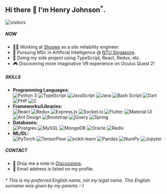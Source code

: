 ## Hi there 👋 I'm Henry Johnson<sup>*</sup>.
![visitors](https://visitor-badge.glitch.me/badge?page_id=GitHubCrabAssProfile)

##### NOW

- 👨‍💻 Working at [Shopee](https://careers.shopee.sg/about/) as a site reliability engineer.
- 📖 Pursuing MSc in Artificial Intelligence @ [NTU Singapore](https://www.ntu.edu.sg).
- 🌱 Doing my side project using TypeScript, React, Redux, etc.
- 🎮 Discovering more imaginative VR experience on Oculus Quest 2!

##### SKILLS

- **Programming Languages:**  
  ![Python 3](https://img.shields.io/badge/Python_3-%233776AB.svg?logo=python&logoColor=white)
  ![TypeScript](https://img.shields.io/badge/TypeScript-%23007ACC.svg?logo=typescript&logoColor=white)
  ![JavaScript](https://img.shields.io/badge/JavaScript-%23323330.svg?logo=javascript&logoColor=%23F7DF1E)
  ![Java](https://img.shields.io/badge/Java-%23ED8B00.svg?logo=java&logoColor=white)
  ![Bash Script](https://img.shields.io/badge/Bash_Script-%23121011.svg?logo=gnu-bash&logoColor=white)
  ![Dart](https://img.shields.io/badge/Dart-%230175C2.svg?logo=dart&logoColor=white)
  ![PHP](https://img.shields.io/badge/PHP-%23777BB4.svg?logo=php&logoColor=white)
  ![C](https://img.shields.io/badge/C-%2300599C.svg?logo=c&logoColor=white)
- **Frameworks/Libraries:**  
  ![React](https://img.shields.io/badge/React-%2320232a.svg?logo=react&logoColor=%2361DAFB)
  ![Redux](https://img.shields.io/badge/Redux-%23593d88.svg?logo=redux&logoColor=white)
  ![Express.js](https://img.shields.io/badge/Express.js-%23404d59.svg?logo=express&logoColor=white)
  ![Socket.io](https://img.shields.io/badge/Socket.io-%23010101.svg?logo=socket.io&logoColor=white)
  ![Flutter](https://img.shields.io/badge/Flutter-%2302569B.svg?logo=Flutter&logoColor=white)
  ![Material UI](https://img.shields.io/badge/Material_UI-%230081CB.svg?logo=material-ui&logoColor=white)
  ![Ant Design](https://img.shields.io/badge/Ant_Design-%230170FE?logo=ant-design&logoColor=white)
  ![Bootstrap](https://img.shields.io/badge/Bootstrap-%237952B3.svg?logo=bootstrap&logoColor=white)
  ![jQuery](https://img.shields.io/badge/jQuery-%230769AD.svg?logo=jquery&logoColor=white)
  ![Spring](https://img.shields.io/badge/Spring-%236DB33F.svg?logo=spring&logoColor=white)
- **Databases:**  
  ![Postgres](https://img.shields.io/badge/Postgres-%23316192.svg?logo=postgresql&logoColor=white)
  ![MySQL](https://img.shields.io/badge/MySQL-%234479A1.svg?logo=mysql&logoColor=white)
  ![MongoDB](https://img.shields.io/badge/MongoDB-%234ea94b.svg?logo=mongodb&logoColor=white)
  ![Oracle](https://img.shields.io/badge/Oracle-%23F00000.svg?logo=oracle&logoColor=white)
  ![Redis](https://img.shields.io/badge/Redis-%23DC382D.svg?logo=redis&logoColor=white)
- **ML/DL:**  
  ![PyTorch](https://img.shields.io/badge/PyTorch-%23EE4C2C.svg?logo=PyTorch&logoColor=white)
  ![TensorFlow](https://img.shields.io/badge/TensorFlow-%23FF6F00.svg?logo=TensorFlow&logoColor=white)
  ![scikit-learn](https://img.shields.io/badge/scikit--learn-%233499CD.svg?logo=scikit-learn&logoColor=white)
  ![Pandas](https://img.shields.io/badge/Pandas-%23150458.svg?logo=pandas&logoColor=white)
  ![NumPy](https://img.shields.io/badge/NumPy-%23013243.svg?logo=numpy&logoColor=white)
  ![Jupyter](https://img.shields.io/badge/Jupyter-%23F37626.svg?logo=Jupyter&logoColor=white)

##### CONTACT

- 💬 Drop me a note in [Discussions](https://github.com/CrabAss/CrabAss/discussions).
- 📧 Email address is listed on my profile.

###### * This is my preferred English name, not my legal name. This English surname was given by my parents :-)
